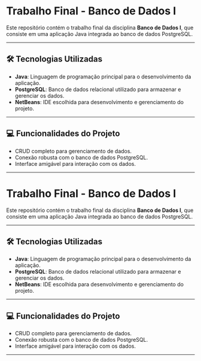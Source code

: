 # Trabalho Final - Banco de Dados I

Este repositório contém o trabalho final da disciplina **Banco de Dados I**, que consiste em uma aplicação Java integrada ao banco de dados PostgreSQL.

---

## 🛠️ Tecnologias Utilizadas

- **Java**: Linguagem de programação principal para o desenvolvimento da aplicação.
- **PostgreSQL**: Banco de dados relacional utilizado para armazenar e gerenciar os dados.
- **NetBeans**: IDE escolhida para desenvolvimento e gerenciamento do projeto.

---

## 💻 Funcionalidades do Projeto

- CRUD completo para gerenciamento de dados.
- Conexão robusta com o banco de dados PostgreSQL.
- Interface amigável para interação com os dados.

---
# Trabalho Final - Banco de Dados I

Este repositório contém o trabalho final da disciplina **Banco de Dados I**, que consiste em uma aplicação Java integrada ao banco de dados PostgreSQL.

---

## 🛠️ Tecnologias Utilizadas

- **Java**: Linguagem de programação principal para o desenvolvimento da aplicação.
- **PostgreSQL**: Banco de dados relacional utilizado para armazenar e gerenciar os dados.
- **NetBeans**: IDE escolhida para desenvolvimento e gerenciamento do projeto.

---

## 💻 Funcionalidades do Projeto

- CRUD completo para gerenciamento de dados.
- Conexão robusta com o banco de dados PostgreSQL.
- Interface amigável para interação com os dados.

---
